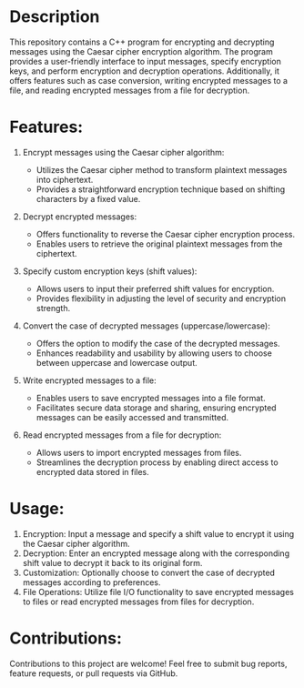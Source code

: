 # Description
This repository contains a C++ program for encrypting and decrypting messages using the Caesar cipher encryption algorithm.
The program provides a user-friendly interface to input messages, specify encryption keys, and perform encryption and decryption operations.
Additionally, it offers features such as case conversion, writing encrypted messages to a file, and reading encrypted messages from a file for decryption.

# Features:
1. Encrypt messages using the Caesar cipher algorithm:
   - Utilizes the Caesar cipher method to transform plaintext messages into ciphertext.
   - Provides a straightforward encryption technique based on shifting characters by a fixed value.

2. Decrypt encrypted messages:
   - Offers functionality to reverse the Caesar cipher encryption process.
   - Enables users to retrieve the original plaintext messages from the ciphertext.

3. Specify custom encryption keys (shift values):
   - Allows users to input their preferred shift values for encryption.
   - Provides flexibility in adjusting the level of security and encryption strength.

4. Convert the case of decrypted messages (uppercase/lowercase):
   - Offers the option to modify the case of the decrypted messages.
   - Enhances readability and usability by allowing users to choose between uppercase and lowercase output.

5. Write encrypted messages to a file:
   - Enables users to save encrypted messages into a file format.
   - Facilitates secure data storage and sharing, ensuring encrypted messages can be easily accessed and transmitted.

6. Read encrypted messages from a file for decryption:
   - Allows users to import encrypted messages from files.
   - Streamlines the decryption process by enabling direct access to encrypted data stored in files.

# Usage:
1. Encryption: Input a message and specify a shift value to encrypt it using the Caesar cipher algorithm.
2. Decryption: Enter an encrypted message along with the corresponding shift value to decrypt it back to its original form.
3. Customization: Optionally choose to convert the case of decrypted messages according to preferences.
4. File Operations: Utilize file I/O functionality to save encrypted messages to files or read encrypted messages from files for decryption.

# Contributions:
Contributions to this project are welcome! Feel free to submit bug reports, feature requests, or pull requests via GitHub.

